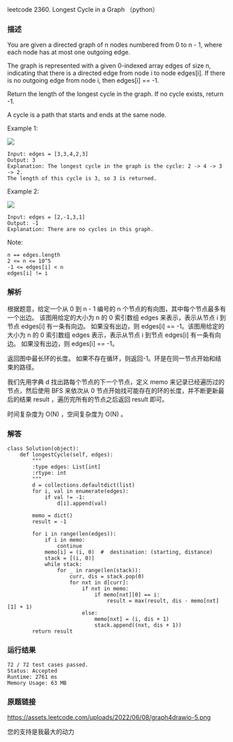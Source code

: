 leetcode 2360. Longest Cycle in a Graph （python）




### 描述


You are given a directed graph of n nodes numbered from 0 to n - 1, where each node has at most one outgoing edge.

The graph is represented with a given 0-indexed array edges of size n, indicating that there is a directed edge from node i to node edges[i]. If there is no outgoing edge from node i, then edges[i] == -1.

Return the length of the longest cycle in the graph. If no cycle exists, return -1.

A cycle is a path that starts and ends at the same node.


Example 1:

![](https://assets.leetcode.com/uploads/2022/06/08/graph4drawio-5.png)

	Input: edges = [3,3,4,2,3]
	Output: 3
	Explanation: The longest cycle in the graph is the cycle: 2 -> 4 -> 3 -> 2.
	The length of this cycle is 3, so 3 is returned.

	
Example 2:

![](https://assets.leetcode.com/uploads/2022/06/07/graph4drawio-1.png)

	Input: edges = [2,-1,3,1]
	Output: -1
	Explanation: There are no cycles in this graph.








Note:

	n == edges.length
	2 <= n <= 10^5
	-1 <= edges[i] < n
	edges[i] != i



### 解析

根据题意，给定一个从 0 到 n - 1 编号的 n 个节点的有向图，其中每个节点最多有一个出边。 该图用给定的大小为 n 的 0 索引数组 edges 来表示，表示从节点 i 到节点 edges[i] 有一条有向边。 如果没有出边，则 edges[i] == -1。该图用给定的大小为 n 的 0 索引数组 edges 表示，表示从节点 i 到节点 edges[i] 有一条有向边。 如果没有出边，则 edges[i] == -1。

返回图中最长环的长度。 如果不存在循环，则返回-1。环是在同一节点开始和结束的路径。

我们先用字典 d 找出路每个节点的下一个节点，定义 memo 来记录已经遍历过的节点，然后使用 BFS 来依次从 0 节点开始找可能存在的环的长度，并不断更新最后的结果 result ，遍历完所有的节点之后返回 result 即可。

时间复杂度为 O(N) ，空间复杂度为 O(N) 。


### 解答

	class Solution(object):
	    def longestCycle(self, edges):
	        """
	        :type edges: List[int]
	        :rtype: int
	        """
	        d = collections.defaultdict(list)
	        for i, val in enumerate(edges):
	            if val != -1:
	                d[i].append(val)
	
	        memo = dict()
	        result = -1
	
	        for i in range(len(edges)):
	            if i in memo:
	                continue
	            memo[i] = (i, 0)  #  destination: (starting, distance)
	            stack = [(i, 0)]
	            while stack:
	                for _ in range(len(stack)):
	                    curr, dis = stack.pop(0)
	                    for nxt in d[curr]:
	                        if nxt in memo:
	                            if memo[nxt][0] == i:
	                                result = max(result, dis - memo[nxt][1] + 1)
	                        else:
	                            memo[nxt] = (i, dis + 1)
	                            stack.append((nxt, dis + 1))
	        return result

### 运行结果


	72 / 72 test cases passed.
	Status: Accepted
	Runtime: 2761 ms
	Memory Usage: 63 MB

### 原题链接

https://assets.leetcode.com/uploads/2022/06/08/graph4drawio-5.png


您的支持是我最大的动力
